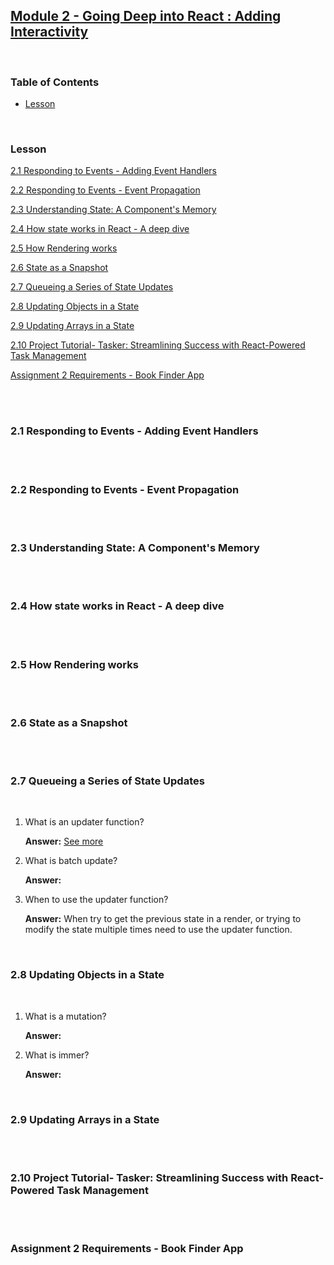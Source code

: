 ## [Module 2 - Going Deep into React : Adding Interactivity](module-2.md)


<br/>


### Table of Contents

- [Lesson](#lesson)


<br/>


### Lesson

[2.1 Responding to Events - Adding Event Handlers](#21-responding-to-events---adding-event-handlers)

[2.2 Responding to Events - Event Propagation](#22-responding-to-events---event-propagation)

[2.3 Understanding State: A Component's Memory](#23-understanding-state-a-components-memory)

[2.4 How state works in React - A deep dive](#24-how-state-works-in-react---a-deep-dive)

[2.5 How Rendering works](#25-how-rendering-works)

[2.6 State as a Snapshot](#26-state-as-a-snapshot)

[2.7 Queueing a Series of State Updates](#27-queueing-a-series-of-state-updates)

[2.8 Updating Objects in a State](#28-updating-objects-in-a-state)

[2.9 Updating Arrays in a State](#29-updating-arrays-in-a-state)

[2.10 Project Tutorial- Tasker: Streamlining Success with React-Powered Task Management](#210-project-tutorial--tasker-streamlining-success-with-react-powered-task-management)

[Assignment 2 Requirements - Book Finder App](#assignment-2-requirements---book-finder-app)


<br/>
<br/>


### 2.1 Responding to Events - Adding Event Handlers

<br/>


<br/>


### 2.2 Responding to Events - Event Propagation

<br/>


<br/>


### 2.3 Understanding State: A Component's Memory

<br/>


<br/>


### 2.4 How state works in React - A deep dive

<br/>


<br/>


### 2.5 How Rendering works

<br/>


<br/>


### 2.6 State as a Snapshot

<br/>


<br/>


### 2.7 Queueing a Series of State Updates

<br/>

1. What is an updater function?

   **Answer:** [See more](https://react.dev/learn/queueing-a-series-of-state-updates#updating-the-same-state-multiple-times-before-the-next-render:~:text=is%20called%20an-,updater%20function,-.%20When%20you)

2. What is batch update?

   **Answer:** 

3. When to use the updater function?

   **Answer:** When try to get the previous state in a render, 
   or trying to modify the state multiple times need to use the updater function.

<br/>


### 2.8 Updating Objects in a State

<br/>

1. What is a mutation?

   **Answer:** 

2. What is immer?

   **Answer:** 

<br/>


### 2.9 Updating Arrays in a State

<br/>


<br/>


### 2.10 Project Tutorial- Tasker: Streamlining Success with React-Powered Task Management

<br/>


<br/>


### Assignment 2 Requirements - Book Finder App

<br/>


<br/>
